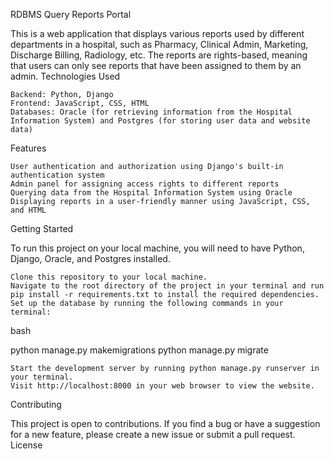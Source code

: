 RDBMS Query Reports Portal

This is a web application that displays various reports used by different departments in a hospital, such as Pharmacy, Clinical Admin, Marketing, Discharge Billing, Radiology, etc. The reports are rights-based, meaning that users can only see reports that have been assigned to them by an admin.
Technologies Used

    Backend: Python, Django
    Frontend: JavaScript, CSS, HTML
    Databases: Oracle (for retrieving information from the Hospital Information System) and Postgres (for storing user data and website data)

Features

    User authentication and authorization using Django's built-in authentication system
    Admin panel for assigning access rights to different reports
    Querying data from the Hospital Information System using Oracle
    Displaying reports in a user-friendly manner using JavaScript, CSS, and HTML

Getting Started

To run this project on your local machine, you will need to have Python, Django, Oracle, and Postgres installed.

    Clone this repository to your local machine.
    Navigate to the root directory of the project in your terminal and run pip install -r requirements.txt to install the required dependencies.
    Set up the database by running the following commands in your terminal:

bash

python manage.py makemigrations
python manage.py migrate

    Start the development server by running python manage.py runserver in your terminal.
    Visit http://localhost:8000 in your web browser to view the website.

Contributing

This project is open to contributions. If you find a bug or have a suggestion for a new feature, please create a new issue or submit a pull request.
License
